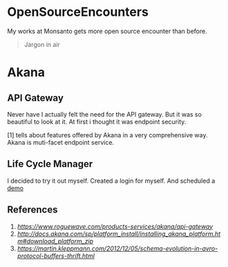 # OpenSourceEncounters

My works at Monsanto gets more open source encounter than before.

> Jargon in air

# Akana

## API Gateway
Never have I actually felt the need for the API gateway. But it was so beautiful to look at it. At first i thought it was endpoint security. 

[1] tells about features offered by Akana in a very comprehensive way. Akana is muti-facet endpoint service.

## Life Cycle Manager


I decided to try it out myself. Created a login for myself. And scheduled a [demo](https://www.roguewave.com/products-services/akana/request-demo/thank-you)


## References
1. _https://www.roguewave.com/products-services/akana/api-gateway_
2. _http://docs.akana.com/sp/platform_install/installing_akana_platform.htm#download_platform_zip_
3. _https://martin.kleppmann.com/2012/12/05/schema-evolution-in-avro-protocol-buffers-thrift.html_
